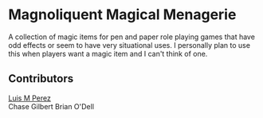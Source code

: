 # Magnoliquent Magical Menagerie
A collection of magic items for pen and paper role playing games that have odd effects or seem to have very situational uses.  I personally plan to use this when players want a magic item and I can't think of one.

## Contributors
[Luis M Perez](https://github.com/LuiMoiPer)\
Chase Gilbert
Brian O'Dell

